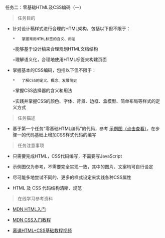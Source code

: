 任务二：零基础HTML及CSS编码（一）

>任务目的

*	针对设计稿样式进行合理的HTML架构，包括以下但不限于：

		*   掌握常用HTML标签的含义、用法

	◦能够基于设计稿来合理规划HTML文档结构

	◦理解语义化，合理地使用HTML标签来构建页面

*	掌握基本的CSS编码，包括以下但不限于：

		*	了解CSS的定义、概念、发展简史

	◦掌握CSS选择器的含义和用法

	◦实践并掌握CSS的颜色、字体、背景、边框、盒模型、简单布局等样式的定义方式


>任务描述

*	基于第一个任务“零基础HTML编码”的代码，参考 <a href="http://7xrp04.com1.z0.glb.clouddn.com/task_1_2_1.jpg">示例图（点击查看）</a>，在步骤一的代码基础上增加CSS样式代码的编写

>任务注意事项

*	只需要完成HTML，CSS代码编写，不需要写JavaScript

*	示例图仅为参考，不需要完全实现一致，其中的图片、文案均可自行设定

*	尽可能多地尝试不同的、更多的样式设定来实践各种CSS属性

*	HTML 及 CSS 代码结构清晰、规范

>在线学习参考资料

*	<a href="https://developer.mozilla.org/zh-CN/docs/Web/Guide/HTML/Introduction">MDN HTML入门</a>

*	<a href="https://developer.mozilla.org/zh-CN/docs/Web/Guide/CSS/Getting_started">MDN CSS入门教程</a>

*	<a href="http://www.imooc.com/learn/9">慕课HTML+CSS基础教程视频</a>
